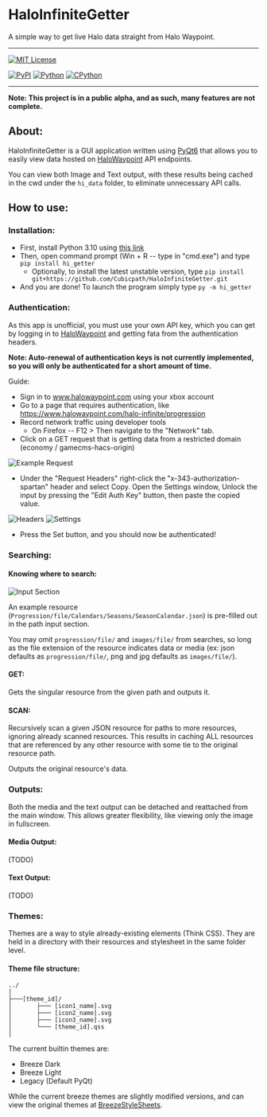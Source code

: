 HaloInfiniteGetter
===============
A simple way to get live Halo data straight from Halo Waypoint.

------------------------------

[![MIT License](https://img.shields.io/github/license/Cubicpath/dyncommands?style=for-the-badge)][license]

[![PyPI](https://img.shields.io/pypi/v/hi-getter?label=PyPI&logo=pypi&style=flat-square)][homepage]
[![Python](https://img.shields.io/pypi/pyversions/hi-getter?label=Python&logo=python&style=flat-square)][python]
[![CPython](https://img.shields.io/pypi/implementation/hi-getter?label=Impl&logo=python&style=flat-square)][python]

------------------------------

**Note: This project is in a public alpha, and as such, many features are not complete.**

About:
---------------
HaloInfiniteGetter is a GUI application written using [PyQt6][pyqt] that allows you to easily view data
hosted on [HaloWaypoint] API endpoints.

You can view both Image and Text output, with these results being cached in the cwd under the `hi_data` folder,
to eliminate unnecessary API calls.

How to use:
---------------

### Installation:
- First, install Python 3.10 using [this link][python310]
- Then, open command prompt (Win + R -- type in "cmd.exe") and type `pip install hi_getter`
  - Optionally, to install the latest unstable version, type `pip install git+https://github.com/Cubicpath/HaloInfiniteGetter.git`
- And you are done! To launch the program simply type `py -m hi_getter`

### Authentication:
As this app is unofficial, you must use your own API key, which you can get by logging in to [HaloWaypoint] and getting
fata from the authentication headers.

**Note: Auto-renewal of authentication keys is not currently implemented,
so you will only be authenticated for a short amount of time.**

Guide:
- Sign in to www.halowaypoint.com using your xbox account
- Go to a page that requires authentication, like https://www.halowaypoint.com/halo-infinite/progression
- Record network traffic using developer tools
  - On Firefox -- F12 > Then navigate to the "Network" tab.
- Click on a GET request that is getting data from a restricted domain (economy / gamecms-hacs-origin)

![Example Request](https://i.imgur.com/yf6Cs4D.png)
- Under the "Request Headers" right-click the "x-343-authorization-spartan" header and select Copy.
Open the Settings window, Unlock the input by pressing the "Edit Auth Key" button, then paste the copied value.

![Headers](https://i.imgur.com/4QWxO8h.png)
![Settings](https://i.imgur.com/nB1nKCP.png)

- Press the Set button, and you should now be authenticated!

### Searching:

#### Knowing where to search:

![Input Section](https://i.imgur.com/8JPsG5y.png)

An example resource (`Progression/file/Calendars/Seasons/SeasonCalendar.json`) is pre-filled out in the
path input section.

You may omit `progression/file/` and `images/file/` from searches, so long as the file extension of the resource
indicates data or media (ex: json defaults as `progression/file/`, png and jpg defaults as `images/file/`).

#### GET:
Gets the singular resource from the given path and outputs it.

#### SCAN:
Recursively scan a given JSON resource for paths to more resources, ignoring already scanned resources.
This results in caching ALL resources that are referenced by any other resource with some tie to the original
resource path.

Outputs the original resource's data.

### Outputs:
Both the media and the text output can be detached and reattached from the main window.
This allows greater flexibility, like viewing only the image in fullscreen.

#### Media Output:
(TODO)

#### Text Output:
(TODO)

### Themes:
Themes are a way to style already-existing elements (Think CSS). They are held in a directory with their resources
and stylesheet in the same folder level.

#### Theme file structure:
    ../
    │
    ├───[theme_id]/
    │       ├─── [icon1_name].svg
    │       ├─── [icon2_name].svg
    │       ├─── [icon3_name].svg
    │       └─── [theme_id].qss
    │

The current builtin themes are:
- Breeze Dark
- Breeze Light
- Legacy (Default PyQt)

While the current breeze themes are slightly modified versions, and can view the original themes at [BreezeStyleSheets].

[BreezeStyleSheets]: https://github.com/Alexhuszagh/BreezeStyleSheets "BreezeStyleSheets"
[HaloWaypoint]: https://www.halowaypoint.com "Halo Waypoint"
[homepage]: https://pypi.org/project/hi-getter/ "HaloInfiniteGetter PyPI"
[license]: https://choosealicense.com/licenses/mit "MIT License"
[pyqt]: https://pypi.org/project/PyQt6/ "PyQt6"
[python]: https://www.python.org "Python"
[python310]: https://www.python.org/downloads/release/python-3100/ "Python 3.10"
